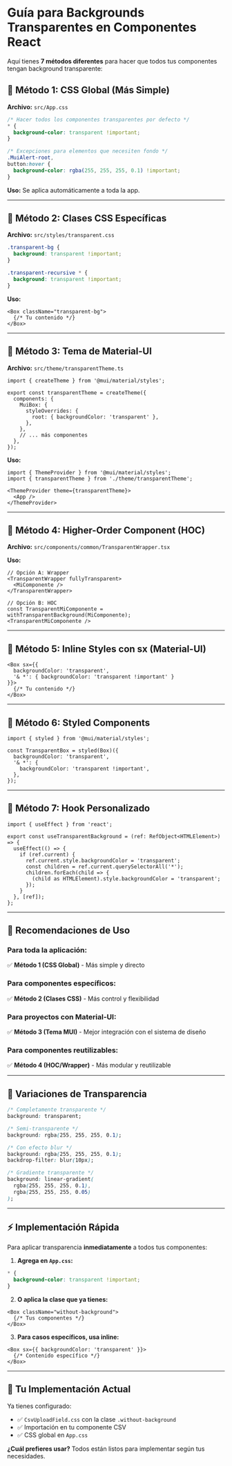 # Guía para Backgrounds Transparentes en Componentes React

Aquí tienes **7 métodos diferentes** para hacer que todos tus componentes tengan background transparente:

## 🎨 Método 1: CSS Global (Más Simple)

**Archivo:** `src/App.css`
```css
/* Hacer todos los componentes transparentes por defecto */
* {
  background-color: transparent !important;
}

/* Excepciones para elementos que necesiten fondo */
.MuiAlert-root,
button:hover {
  background-color: rgba(255, 255, 255, 0.1) !important;
}
```

**Uso:** Se aplica automáticamente a toda la app.

---

## 🎯 Método 2: Clases CSS Específicas

**Archivo:** `src/styles/transparent.css`
```css
.transparent-bg {
  background: transparent !important;
}

.transparent-recursive * {
  background: transparent !important;
}
```

**Uso:** 
```tsx
<Box className="transparent-bg">
  {/* Tu contenido */}
</Box>
```

---

## 🎨 Método 3: Tema de Material-UI

**Archivo:** `src/theme/transparentTheme.ts`
```tsx
import { createTheme } from '@mui/material/styles';

export const transparentTheme = createTheme({
  components: {
    MuiBox: {
      styleOverrides: {
        root: { backgroundColor: 'transparent' },
      },
    },
    // ... más componentes
  },
});
```

**Uso:**
```tsx
import { ThemeProvider } from '@mui/material/styles';
import { transparentTheme } from './theme/transparentTheme';

<ThemeProvider theme={transparentTheme}>
  <App />
</ThemeProvider>
```

---

## 🔄 Método 4: Higher-Order Component (HOC)

**Archivo:** `src/components/common/TransparentWrapper.tsx`

**Uso:**
```tsx
// Opción A: Wrapper
<TransparentWrapper fullyTransparent>
  <MiComponente />
</TransparentWrapper>

// Opción B: HOC
const TransparentMiComponente = withTransparentBackground(MiComponente);
<TransparentMiComponente />
```

---

## 💎 Método 5: Inline Styles con sx (Material-UI)

```tsx
<Box sx={{
  backgroundColor: 'transparent',
  '& *': { backgroundColor: 'transparent !important' }
}}>
  {/* Tu contenido */}
</Box>
```

---

## 🎪 Método 6: Styled Components

```tsx
import { styled } from '@mui/material/styles';

const TransparentBox = styled(Box)({
  backgroundColor: 'transparent',
  '& *': {
    backgroundColor: 'transparent !important',
  },
});
```

---

## 🌟 Método 7: Hook Personalizado

```tsx
import { useEffect } from 'react';

export const useTransparentBackground = (ref: RefObject<HTMLElement>) => {
  useEffect(() => {
    if (ref.current) {
      ref.current.style.backgroundColor = 'transparent';
      const children = ref.current.querySelectorAll('*');
      children.forEach(child => {
        (child as HTMLElement).style.backgroundColor = 'transparent';
      });
    }
  }, [ref]);
};
```

---

## 🚀 Recomendaciones de Uso

### Para toda la aplicación:
✅ **Método 1 (CSS Global)** - Más simple y directo

### Para componentes específicos:
✅ **Método 2 (Clases CSS)** - Más control y flexibilidad

### Para proyectos con Material-UI:
✅ **Método 3 (Tema MUI)** - Mejor integración con el sistema de diseño

### Para componentes reutilizables:
✅ **Método 4 (HOC/Wrapper)** - Más modular y reutilizable

---

## 🎨 Variaciones de Transparencia

```css
/* Completamente transparente */
background: transparent;

/* Semi-transparente */
background: rgba(255, 255, 255, 0.1);

/* Con efecto blur */
background: rgba(255, 255, 255, 0.1);
backdrop-filter: blur(10px);

/* Gradiente transparente */
background: linear-gradient(
  rgba(255, 255, 255, 0.1), 
  rgba(255, 255, 255, 0.05)
);
```

---

## ⚡ Implementación Rápida

Para aplicar transparencia **inmediatamente** a todos tus componentes:

1. **Agrega en `App.css`:**
```css
* {
  background-color: transparent !important;
}
```

2. **O aplica la clase que ya tienes:**
```tsx
<Box className="without-background">
  {/* Tus componentes */}
</Box>
```

3. **Para casos específicos, usa inline:**
```tsx
<Box sx={{ backgroundColor: 'transparent' }}>
  {/* Contenido específico */}
</Box>
```

---

## 🔧 Tu Implementación Actual

Ya tienes configurado:
- ✅ `CsvUploadField.css` con la clase `.without-background`
- ✅ Importación en tu componente CSV
- ✅ CSS global en `App.css`

**¿Cuál prefieres usar?** Todos están listos para implementar según tus necesidades.
